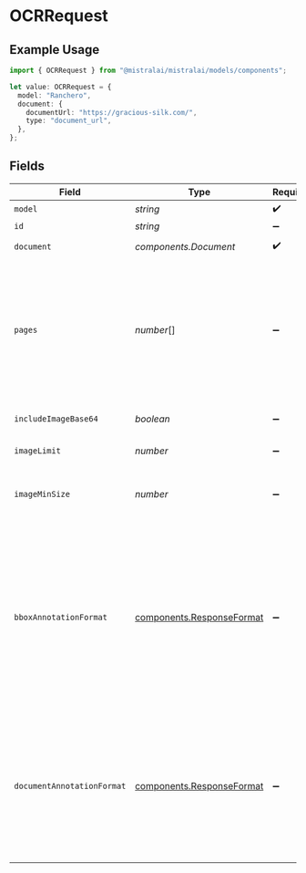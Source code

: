 # OCRRequest

## Example Usage

```typescript
import { OCRRequest } from "@mistralai/mistralai/models/components";

let value: OCRRequest = {
  model: "Ranchero",
  document: {
    documentUrl: "https://gracious-silk.com/",
    type: "document_url",
  },
};
```

## Fields

| Field                                                                                                                                                      | Type                                                                                                                                                       | Required                                                                                                                                                   | Description                                                                                                                                                |
| ---------------------------------------------------------------------------------------------------------------------------------------------------------- | ---------------------------------------------------------------------------------------------------------------------------------------------------------- | ---------------------------------------------------------------------------------------------------------------------------------------------------------- | ---------------------------------------------------------------------------------------------------------------------------------------------------------- |
| `model`                                                                                                                                                    | *string*                                                                                                                                                   | :heavy_check_mark:                                                                                                                                         | N/A                                                                                                                                                        |
| `id`                                                                                                                                                       | *string*                                                                                                                                                   | :heavy_minus_sign:                                                                                                                                         | N/A                                                                                                                                                        |
| `document`                                                                                                                                                 | *components.Document*                                                                                                                                      | :heavy_check_mark:                                                                                                                                         | Document to run OCR on                                                                                                                                     |
| `pages`                                                                                                                                                    | *number*[]                                                                                                                                                 | :heavy_minus_sign:                                                                                                                                         | Specific pages user wants to process in various formats: single number, range, or list of both. Starts from 0                                              |
| `includeImageBase64`                                                                                                                                       | *boolean*                                                                                                                                                  | :heavy_minus_sign:                                                                                                                                         | Include image URLs in response                                                                                                                             |
| `imageLimit`                                                                                                                                               | *number*                                                                                                                                                   | :heavy_minus_sign:                                                                                                                                         | Max images to extract                                                                                                                                      |
| `imageMinSize`                                                                                                                                             | *number*                                                                                                                                                   | :heavy_minus_sign:                                                                                                                                         | Minimum height and width of image to extract                                                                                                               |
| `bboxAnnotationFormat`                                                                                                                                     | [components.ResponseFormat](../../models/components/responseformat.md)                                                                                     | :heavy_minus_sign:                                                                                                                                         | Structured output class for extracting useful information from each extracted bounding box / image from document. Only json_schema is valid for this field |
| `documentAnnotationFormat`                                                                                                                                 | [components.ResponseFormat](../../models/components/responseformat.md)                                                                                     | :heavy_minus_sign:                                                                                                                                         | Structured output class for extracting useful information from the entire document. Only json_schema is valid for this field                               |